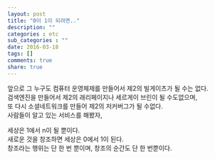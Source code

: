 ```yaml
---
layout: post
title: "0이 1이 되려면.."
description: ""
categories : etc
sub_categories : ""
date: 2016-03-18
tags: []
comments: true
share: true
---
```


앞으로 그 누구도 컴퓨터 운영체제를 만들어서 제2의 빌게이츠가 될 수는 없다.  
검색엔진을 만들어서 제2의 래리페이지나 세르게이 브린이 될 수도없으며,  
또 다시 소셜네트워크를 만들어 제2의 저커버그가 될 수없다.  
사람들이 알고 있는 서비스를 해봤자,  
  
세상은 1에서 n이 될 뿐이다.  
새로운 것을 창조하면 세상은 0에서 1이 된다.  
창조라는 행위는 단 한 번 뿐이며, 창조의 순간도 단 한 번뿐이다.

